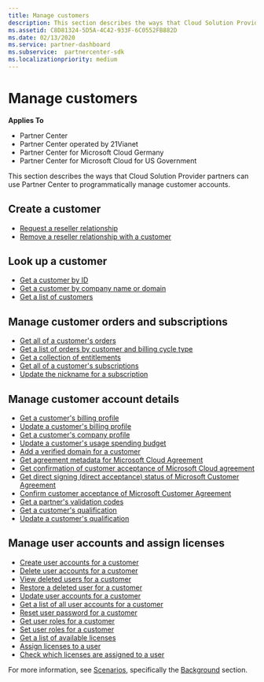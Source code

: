 ```yaml
---
title: Manage customers
description: This section describes the ways that Cloud Solution Provider partners can use the Partner Center to programmatically manage customer accounts.
ms.assetid: C8D81324-5D5A-4C42-933F-6C0552FB882D
ms.date: 02/13/2020
ms.service: partner-dashboard
ms.subservice:  partnercenter-sdk
ms.localizationpriority: medium
---
```


# Manage customers

**Applies To**

- Partner Center
- Partner Center operated by 21Vianet
- Partner Center for Microsoft Cloud Germany
- Partner Center for Microsoft Cloud for US Government

This section describes the ways that Cloud Solution Provider partners can use Partner Center to programmatically manage customer accounts.

## Create a customer

- [Request a reseller relationship](request-reseller-relationship.md)
- [Remove a reseller relationship with a customer](remove-a-reseller-relationship-with-a-customer.md)

## Look up a customer

- [Get a customer by ID](get-a-customer-by-id.md)
- [Get a customer by company name or domain](get-a-customer-by-name.md)
- [Get a list of customers](get-a-list-of-customers.md)

## Manage customer orders and subscriptions

- [Get all of a customer's orders](get-all-of-a-customer-s-orders.md)
- [Get a list of orders by customer and billing cycle type](get-a-list-of-orders-by-customer-and-billing-cycle-type.md)
- [Get a collection of entitlements](get-a-collection-of-entitlements.md)
- [Get all of a customer's subscriptions](get-all-of-a-customer-s-subscriptions.md)
- [Update the nickname for a subscription](update-the-nickname-for-a-subscription.md)

## Manage customer account details

- [Get a customer's billing profile](get-all-of-a-customer-s-billing-profiles.md)
- [Update a customer's billing profile](update-a-customer-s-billing-profile.md)
- [Get a customer's company profile](get-a-customer-s-company-profile.md)
- [Update a customer's usage spending budget](update-a-customer-s-usage-spending-budget.md)
- [Add a verified domain for a customer](add-a-verified-domain-for-a-customer.md)
- [Get agreement metadata for Microsoft Cloud Agreement](get-agreement-metadata.md)
- [Get confirmation of customer acceptance of Microsoft Cloud agreement](get-confirmation-of-customer-consent.md)
- [Get direct signing (direct acceptance) status of Microsoft Customer Agreement](get-direct-sign-status-of-customer-agreement.md)
- [Confirm customer acceptance of Microsoft Customer Agreement](confirm-customer-consent-customer-agreement.md)
- [Get a partner's validation codes](get-a-partner-s-validation-codes.md)
- [Get a customer's qualification](get-a-customer-s-qualification.md)
- [Update a customer's qualification](update-a-customer-s-qualification.md)

## Manage user accounts and assign licenses

- [Create user accounts for a customer](create-user-accounts-for-a-customer.md)
- [Delete user accounts for a customer](delete-user-accounts-for-a-customer.md)
- [View deleted users for a customer](view-a-deleted-user.md)
- [Restore a deleted user for a customer](restore-a-user-for-a-customer.md)
- [Update user accounts for a customer](update-user-accounts-for-a-customer.md)
- [Get a list of all user accounts for a customer](get-a-list-of-all-user-accounts-for-a-customer.md)
- [Reset user password for a customer](reset-user-password-for-a-customer.md)
- [Get user roles for a customer](get-user-roles-for-a-customer.md)
- [Set user roles for a customer](set-user-roles-for-a-customer.md)
- [Get a list of available licenses](get-a-list-of-available-licenses.md)
- [Assign licenses to a user](assign-licenses-to-a-user.md)
- [Check which licenses are assigned to a user](check-which-licenses-are-assigned-to-a-user.md)

For more information, see [Scenarios](scenarios.md), specifically the [Background](scenarios.md#background) section.
